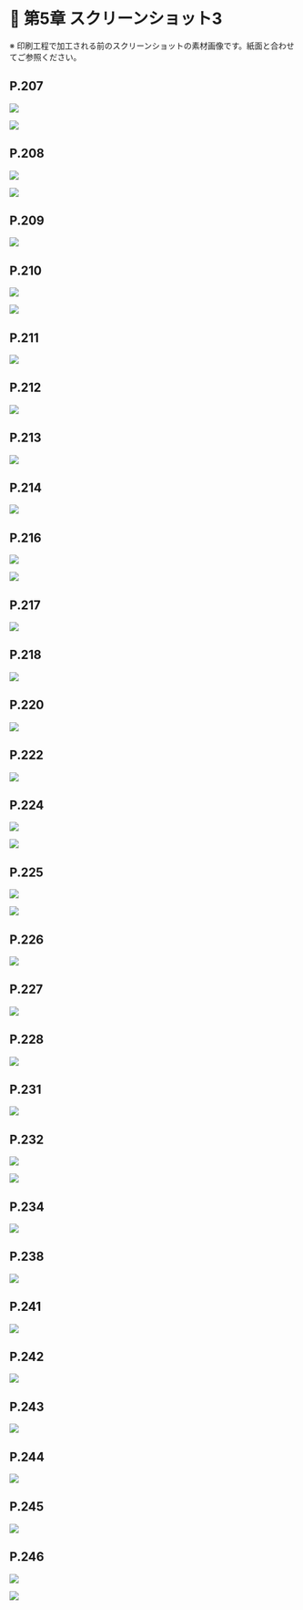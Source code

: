 # 📕 第5章 スクリーンショット3

※ 印刷工程で加工される前のスクリーンショットの素材画像です。紙面と合わせてご参照ください。

## P.207

![](../screenshots/p207.png) 

![](../screenshots/p207_2.png)

## P.208

![](../screenshots/p208.png) 

![](../screenshots/p208_2.png)

## P.209

![](../screenshots/p209.png)

## P.210

![](../screenshots/p210.png) 

![](../screenshots/p210_2.png)

## P.211

![](../screenshots/p211.png)

## P.212

![](../screenshots/p212.png)

## P.213

![](../screenshots/p213.png)

## P.214

![](../screenshots/p214.png)

## P.216

![](../screenshots/p216.png) 

![](../screenshots/p216_2.png)

## P.217

![](../screenshots/p217.png)

## P.218

![](../screenshots/p218.png)

## P.220

![](../screenshots/p220.png)

## P.222

![](../screenshots/p222.png)

## P.224

![](../screenshots/p224.png) 

![](../screenshots/p224_2.png)

## P.225

![](../screenshots/p225.png) 

![](../screenshots/p225_2.png)

## P.226

![](../screenshots/p226.png)

## P.227

![](../screenshots/p227.png)

## P.228

![](../screenshots/p228.png)

## P.231

![](../screenshots/p231.png)

## P.232

![](../screenshots/p232.png)

![](../screenshots/p232_2.png)

## P.234

![](../screenshots/p234.png)

## P.238

![](../screenshots/p238.png)

## P.241

![](../screenshots/p241.png)

## P.242

![](../screenshots/p242.png)

## P.243

![](../screenshots/p243.png)

## P.244

![](../screenshots/p244.png)

## P.245

![](../screenshots/p245.png)

## P.246

![](../screenshots/p246.png)

![](../screenshots/p246_2.png)

